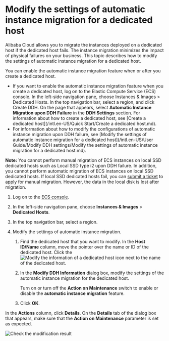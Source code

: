 # Modify the settings of automatic instance migration for a dedicated host

Alibaba Cloud allows you to migrate the instances deployed on a dedicated host if the dedicated host fails. The instance migration minimizes the impact of physical failures on your business. This topic describes how to modify the settings of automatic instance migration for a dedicated host.

You can enable the automatic instance migration feature when or after you create a dedicated host.

-   If you want to enable the automatic instance migration feature when you create a dedicated host, log on to the Elastic Compute Service \(ECS\) console. In the left-side navigation pane, choose Instances & Images \> Dedicated Hosts. In the top navigation bar, select a region, and click Create DDH. On the page that appears, select **Automatic Instance Migration upon DDH Failure** in the **DDH Settings** section. For information about how to create a dedicated host, see [Create a dedicated host](/intl.en-US/Quick Start/Create a dedicated host.md).
-   For information about how to modify the configurations of automatic instance migration upon DDH failure, see [Modify the settings of automatic instance migration for a dedicated host](/intl.en-US/User Guide/Modify DDH settings/Modify the settings of automatic instance migration for a dedicated host.md).

**Note:** You cannot perform manual migration of ECS instances on local SSD dedicated hosts such as Local SSD type i2 upon DDH failure. In addition, you cannot perform automatic migration of ECS instances on local SSD dedicated hosts. If local SSD dedicated hosts fail, you can [submit a ticket](https://workorder-intl.console.aliyun.com/#/overview) to apply for manual migration. However, the data in the local disk is lost after migration.

1.  Log on to the [ECS console](https://ecs.console.aliyun.com).

2.  In the left-side navigation pane, choose **Instances & Images** \> **Dedicated Hosts**.

3.  In the top navigation bar, select a region.

4.  Modify the settings of automatic instance migration.

    1.  Find the dedicated host that you want to modify. In the **Host ID/Name** column, move the pointer over the name or ID of the dedicated host. Click the ![Modify the information of a dedicated host](https://static-aliyun-doc.oss-accelerate.aliyuncs.com/assets/img/en-US/2466546061/p131478.png) icon next to the name of the dedicated host.

    2.  In the **Modify DDH Information** dialog box, modify the settings of the automatic instance migration for the dedicated host.

        Turn on or turn off the **Action on Maintenance** switch to enable or disable the **automatic instance migration** feature.

    3.  Click **OK**.


In the **Actions** column, click **Details**. On the **Details** tab of the dialog box that appears, make sure that the **Action on Maintenance** parameter is set as expected.

![Check the modification result](https://static-aliyun-doc.oss-accelerate.aliyuncs.com/assets/img/en-US/8653909951/p48151.png)

